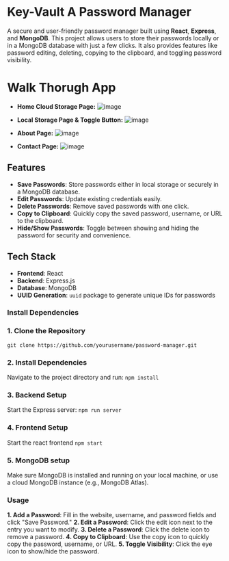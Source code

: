 # Key-Vault A Password Manager
A secure and user-friendly password manager built using **React**, **Express**, and **MongoDB**. This project allows users to store their passwords locally or in a MongoDB database with just a few clicks. It also provides features like password editing, deleting, copying to the clipboard, and toggling password visibility.


# Walk Thorugh App
- **Home Cloud Storage Page:** 
![image](https://github.com/user-attachments/assets/18e2d30d-c41d-40e6-9763-90cecf2e4a19)

- **Local Storage Page & Toggle Button:**
![image](https://github.com/user-attachments/assets/a7ca3bf5-402e-47c8-9ccf-88e684da7294)

- **About Page:**
![image](https://github.com/user-attachments/assets/54c49289-f21e-4185-aa00-8d65f8ab3674)

- **Contact Page:**
![image](https://github.com/user-attachments/assets/0cf6d649-5f97-4025-b313-46e88773bb69)



## Features

- **Save Passwords**: Store passwords either in local storage or securely in a MongoDB database.
- **Edit Passwords**: Update existing credentials easily.
- **Delete Passwords**: Remove saved passwords with one click.
- **Copy to Clipboard**: Quickly copy the saved password, username, or URL to the clipboard.
- **Hide/Show Passwords**: Toggle between showing and hiding the password for security and convenience.

## Tech Stack

- **Frontend**: React
- **Backend**: Express.js
- **Database**: MongoDB
- **UUID Generation**: `uuid` package to generate unique IDs for passwords

### Install Dependencies
### 1. Clone the Repository

```git clone https://github.com/yourusername/password-manager.git ```

### 2. Install Dependencies
Navigate to the project directory and run:
```npm install```

### 3. Backend Setup
Start the Express server:
```npm run server```

### 4. Frontend Setup
Start the react frontend
```npm start```

### 5. MongoDB setup
Make sure MongoDB is installed and running on your local machine, or use a cloud MongoDB instance (e.g., MongoDB Atlas).

### Usage
**1. Add a Password**: Fill in the website, username, and password fields and click "Save Password."
**2. Edit a Password**: Click the edit icon next to the entry you want to modify.
**3. Delete a Password**: Click the delete icon to remove a password.
**4. Copy to Clipboard**: Use the copy icon to quickly copy the password, username, or URL.
**5. Toggle Visibility**: Click the eye icon to show/hide the password.
